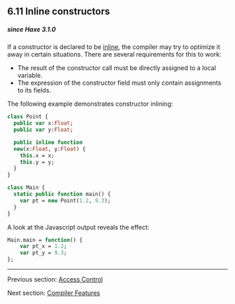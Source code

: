 ## 6.11 Inline constructors

##### since Haxe 3.1.0

If a constructor is declared to be [inline](class-field-inline.md), the compiler may try to optimize it away in certain situations. There are several requirements for this to work:

* The result of the constructor call must be directly assigned to a local variable.
* The expression of the constructor field must only contain assignments to its fields.

The following example demonstrates constructor inlining:

```haxe
class Point {
  public var x:Float;
  public var y:Float;

  public inline function
  new(x:Float, y:Float) {
    this.x = x;
    this.y = y;
  }
}

class Main {
  static public function main() {
    var pt = new Point(1.2, 9.3);
  }
}
```

A look at the Javascript output reveals the effect:

```haxe
Main.main = function() {
	var pt_x = 1.2;
	var pt_y = 9.3;
};
```

---

Previous section: [Access Control](lf-access-control.md)

Next section: [Compiler Features](cr-features.md)